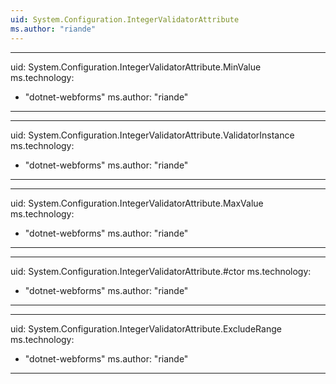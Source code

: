 ```yaml
---
uid: System.Configuration.IntegerValidatorAttribute
ms.author: "riande"
---
```


---
uid: System.Configuration.IntegerValidatorAttribute.MinValue
ms.technology: 
  - "dotnet-webforms"
ms.author: "riande"
---

---
uid: System.Configuration.IntegerValidatorAttribute.ValidatorInstance
ms.technology: 
  - "dotnet-webforms"
ms.author: "riande"
---

---
uid: System.Configuration.IntegerValidatorAttribute.MaxValue
ms.technology: 
  - "dotnet-webforms"
ms.author: "riande"
---

---
uid: System.Configuration.IntegerValidatorAttribute.#ctor
ms.technology: 
  - "dotnet-webforms"
ms.author: "riande"
---

---
uid: System.Configuration.IntegerValidatorAttribute.ExcludeRange
ms.technology: 
  - "dotnet-webforms"
ms.author: "riande"
---
